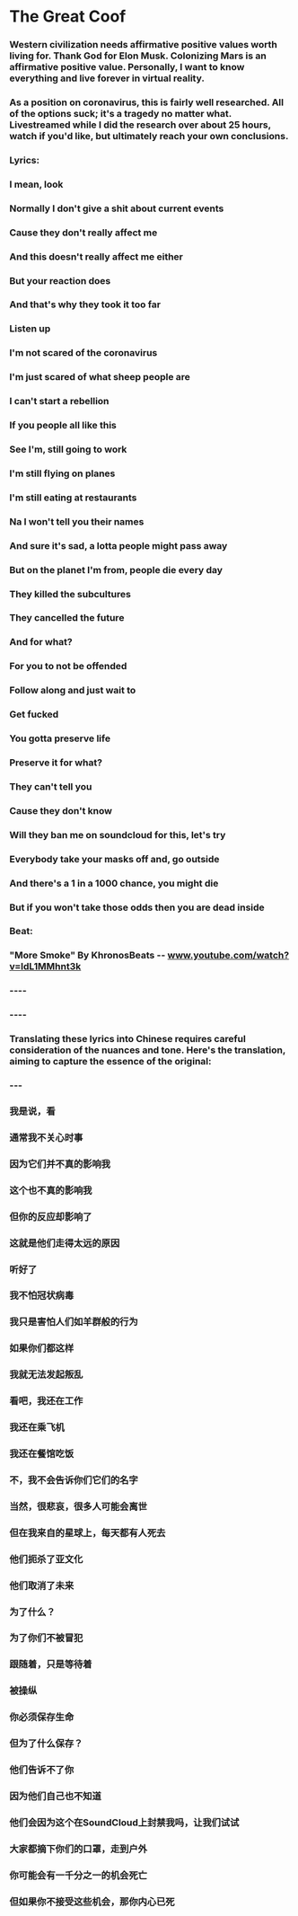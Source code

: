# The Great Coof


### Western civilization needs affirmative positive values worth living for. Thank God for Elon Musk. Colonizing Mars is an affirmative positive value. Personally, I want to know everything and live forever in virtual reality.
### 
### As a position on coronavirus, this is fairly well researched. All of the options suck; it's a tragedy no matter what. Livestreamed while I did the research over about 25 hours, watch if you'd like, but ultimately reach your own conclusions.
### 
### Lyrics:
### 
### I mean, look
### Normally I don't give a shit about current events
### Cause they don't really affect me
### And this doesn't really affect me either
### But your reaction does
### And that's why they took it too far
### Listen up
### 
### I'm not scared of the coronavirus
### I'm just scared of what sheep people are
### I can't start a rebellion
### If you people all like this
### 
### See I'm, still going to work
### I'm still flying on planes
### I'm still eating at restaurants
### Na I won't tell you their names
### 
### And sure it's sad, a lotta people might pass away
### But on the planet I'm from, people die every day
### 
### They killed the subcultures
### They cancelled the future
### And for what?
### For you to not be offended
### Follow along and just wait to
### Get fucked
### 
### You gotta preserve life
### Preserve it for what?
### They can't tell you
### Cause they don't know
### 
### Will they ban me on soundcloud for this, let's try
### Everybody take your masks off and, go outside
### And there's a 1 in a 1000 chance, you might die
### But if you won't take those odds then you are dead inside
### 
### Beat:
### "More Smoke" By KhronosBeats -- www.youtube.com/watch?v=ldL1MMhnt3k
### 
### 
### 
### ----
### ----
### 
### 
### Translating these lyrics into Chinese requires careful consideration of the nuances and tone. Here's the translation, aiming to capture the essence of the original:
### 
### ---
### 
### 我是说，看
### 通常我不关心时事
### 因为它们并不真的影响我
### 这个也不真的影响我
### 但你的反应却影响了
### 这就是他们走得太远的原因
### 听好了
### 
### 我不怕冠状病毒
### 我只是害怕人们如羊群般的行为
### 如果你们都这样
### 我就无法发起叛乱
### 
### 看吧，我还在工作
### 我还在乘飞机
### 我还在餐馆吃饭
### 不，我不会告诉你们它们的名字
### 
### 当然，很悲哀，很多人可能会离世
### 但在我来自的星球上，每天都有人死去
### 
### 他们扼杀了亚文化
### 他们取消了未来
### 为了什么？
### 为了你们不被冒犯
### 跟随着，只是等待着
### 被操纵
### 
### 你必须保存生命
### 但为了什么保存？
### 他们告诉不了你
### 因为他们自己也不知道
### 
### 他们会因为这个在SoundCloud上封禁我吗，让我们试试
### 大家都摘下你们的口罩，走到户外
### 你可能会有一千分之一的机会死亡
### 但如果你不接受这些机会，那你内心已死
